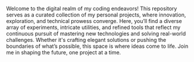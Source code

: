 Welcome to the digital realm of my coding endeavors! This repository serves as a curated collection of my personal projects, where innovation, exploration, and technical prowess converge. Here, you’ll find a diverse array of experiments, intricate utilities, and refined tools that reflect my continuous pursuit of mastering new technologies and solving real-world challenges. Whether it's crafting elegant solutions or pushing the boundaries of what’s possible, this space is where ideas come to life. Join me in shaping the future, one project at a time.

